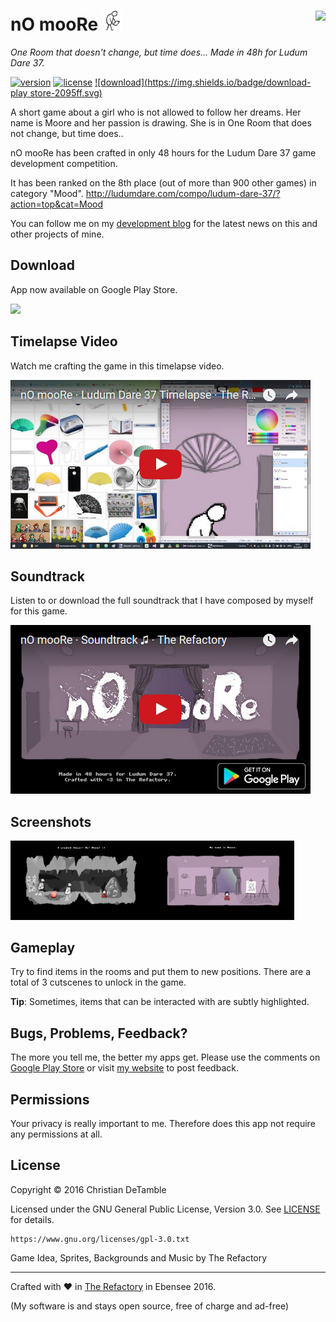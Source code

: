 # nO mooRe <img src="excluded-resources/ic_launcher2.png" height="32"> <a href="https://www.youtube.com/channel/UCShL6kEbNc02XjA89zsrtDQ"><img src="https://www.youtube.com/yt/brand/media/image/YouTube-icon-full_color.png" height="32px" align="right"></a>

*One Room that doesn't change, but time does... Made in 48h for Ludum Dare 37.*

[![version](https://img.shields.io/badge/version-1.1-2095ff.svg)](CHANGELOG.md)
[![license](https://img.shields.io/badge/license-GPL--3.0-2095ff.svg)](LICENSE.md)
[![download](https://img.shields.io/badge/download-play store-2095ff.svg)](https://goo.gl/Lza6Z7)

A short game about a girl who is not allowed to follow her dreams. Her name is Moore and her passion is drawing. She is in One Room that does not change, but time does..

nO mooRe has been crafted in only 48 hours for the Ludum Dare 37 game development competition.

It has been ranked on the 8th place (out of more than 900 other games) in category "Mood".
<a href="http://ludumdare.com/compo/ludum-dare-37/?action=top&cat=Mood">http://ludumdare.com/compo/ludum-dare-37/?action=top&cat=Mood</a>

You can follow me on my <a href="https://goo.gl/U0x1Fy">development blog</a> for the latest news on this and other projects of mine.

## Download

App now available on Google Play Store.

<a href="https://goo.gl/Lza6Z7"><img src="http://therefactory.bplaced.net/img/google-play-badge.png" width="180"></a>

## Timelapse Video

Watch me crafting the game in this timelapse video. 

<a href="https://www.youtube.com/watch?v=TJMfletLmAo"><img src="excluded-resources/youtube1.png"></a>

## Soundtrack

Listen to or download the full soundtrack that I have composed by myself for this game. 

<a href="https://www.youtube.com/watch?v=TJMfletLmAo"><img src="excluded-resources/youtube2.png"></a>

## Screenshots

<a href="excluded-resources/screenshots/1.png"><img src="excluded-resources/screenshots/1.png" align="left" height="45%" width="45%" ></a>

<a href="excluded-resources/screenshots/2.png"><img src="excluded-resources/screenshots/2.png" height="45%" width="45%" ></a>

## Gameplay

Try to find items in the rooms and put them to new positions. There are a total of 3 cutscenes to unlock in the game.

**Tip**: Sometimes, items that can be interacted with are subtly highlighted.

## Bugs, Problems, Feedback?

The more you tell me, the better my apps get. Please use the comments on <a href="https://goo.gl/Lza6Z7">Google Play Store</a> or visit <a href="http://goo.gl/KvKHze">my website</a> to post feedback. 

## Permissions

Your privacy is really important to me. Therefore does this app not require any permissions at all.

## License

Copyright &copy; 2016 Christian DeTamble

Licensed under the GNU General Public License, Version 3.0. See [LICENSE](LICENSE) for details.

    https://www.gnu.org/licenses/gpl-3.0.txt


Game Idea, Sprites, Backgrounds and Music by The Refactory

***

Crafted with &hearts; in <a href="http://goo.gl/KvKHze">The Refactory</a> in Ebensee 2016.

(My software is and stays open source, free of charge and ad-free)
